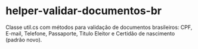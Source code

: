 # helper-validar-documentos-br

Classe util.cs com métodos para validação de documentos brasileiros: CPF, E-mail, Telefone, Passaporte, Titulo Eleitor e Certidão de nascimento (padrão novo).
